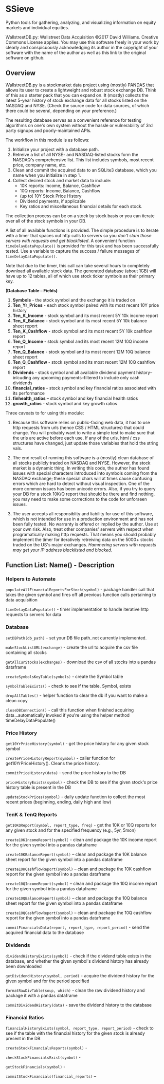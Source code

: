 # SSieve
Python tools for gathering, analyzing, and visualizing information on equity markets and individual equities.

WallstreetDB.py: Wallstreet Data Acquisition
©2017 David Williams. Creative Commons License applies.
You may use this software freely in your work by clearly and conspicuously acknowledging its author in the copyright of your software with the name of the author as well as this link to the original software on github.


## Overview

WallstreetDB.py is a stockmarket data project using (mostly) PANDAS that allows its user to create a lightweight and robust stock exchange DB. Think of this as a starter pack that you can expand on. It (mostly) collects the latest 5-year history of stock exchange data for all stocks listed on the NASDAQ and NYSE. (Check the source code for data sources, of which there could be several, depending on your preference.)

The resulting database serves as a convenient reference for testing algorithms on one's own system without the hassle or vulnerability of 3rd party signups and poorly-maintained APIs.

The workflow in this module is as follows:

1. Initialize your project with a database path.
2. Retreive a list of all NYSE- and NASDAQ-listed stocks form the NASDAQ's comprehensive list. This list includes symbols, most recent price, company name, etc.
3. Clean and commit the acquired data to an SQLite3 database, which you name when you initialize in step 1.
4. Collect desired stock and market data to include: 
    * 10K reports: Income, Balance, Cashflow
    * 10Q reports: Income, Balance, Cashflow
    * (up to) 10Y Stock Price History
    * Dividend payments, if applicable
    * Key ratios and miscellaneous financial details for each stock.

The collection process can be on a stock by stock basis or you can iterate over all of the stock symbols in your DB. 

A list of all available functions is provided. The simple procedure is to iterate with a timer that spaces out http calls to servers so you *don't slam those servers with requests and get blacklisted*. A convenient function `timeDelayDataPopulate()` is provided for this task and has been successfully tested. Use a variable to capture the success / failure messages of `timeDelayDataPopulate()`. 

Note that due to the timer, this call can take several hours to completely download all available stock data. The generated database (about 1GB) will have up to 12 tables, all of which use stock ticker symbols as their primary key.
    
**(Database Table – Fields)**

1. **Symbols** - the stock symbol and the exchange it is traded on
2. **Ten_Yr_Prices** - each stock symbol paired with its most recent 10Y price history
3. **Ten_K_Income** - stock symbol and its most recent 5Y 10k income report
4. **Ten_K_Balance** - stock symbol and its most recent 5Y 10k balance sheet report
5. **Ten_K_Cashflow** - stock symbol and its most recent 5Y 10k cashflow report
6. **Ten_Q_Income** - stock symbol and its most recent 12M 10Q income report
7. **Ten_Q_Balance** - stock symbol and its most recent 12M 10Q balance sheet report
8. **Ten_Q_Cashflow** - stock symbol and its most recent 12M 10Q cashflow report
9. **Dividends** - stock symbol and all available dividend payment history–inlcuding any upcoming payments–filtered to include only cash dividends
10. **financial_ratios** - stock symbol and key financial ratios associated with its performance
11. **finhealth_ratios** – stock symbol and key financial health ratios 
12. **growth_ratios** - stock symbol and key growth ratios

Three caveats to for using this module:
    
1. Because this software relies on public-facing web data, it has to use http requests from urls (hence CSS / HTML structures) that could change. You will probably want to write a simple test to make sure that the urls are active before each use. If any of the urls, html / css structures have changed, just update those variables that hold the string vals.

2. The end result of running this software is a (mostly) clean database of all stocks publicly traded on NASDAQ and NYSE. However, the stock market is a dynamic thing. In writing this code, the author has found issues with special characters introduced into symbols coming from the NASDAQ exchange; these special chars will at times cause confusing errors which are hard to detect without visual inspection. One of the more common issues has been unicode errors. Also, if you try to query your DB for a stock 10K/Q report that should be there and find nothing, you may need to make some corrections to the code for unforseen issues.

3. The user accepts all responsiblity and liability for use of this software, which is not intended for use in a production environment and has not been fully tested. No warranty is offered or implied by the author. Use at your own risk. Also, treat other companies' servers with respect when programatically making http requests. That means you should probably implement the timer for iteratively retreiving data on the 5000+ stocks traded on the US's major exchanges. *Hammering servers with requests may get your IP address blacklisted and blocked*.


## Function List: Name() - Description


### Helpers to Automate 

`populateAllFinancialReportsForStock(symbol)` - package handler call that takes the given symbol and fires off all previous function calls pertaining to data acquisition

`timeDelayDataPopulate()` - timer implementation to handle iterative http requests to servers for data


### Database

`setDBPath(db_path)` - set your DB file path..not currently implemented.

`makeStockListURL(exchange)` - create the url to acquire the csv file containing all stocks

`getAllCurStocks(exchanges)` - download the csv of all stocks into a pandas dataframe

`createSymbolsKeyTable(symbols)` - create the Symbol table 

`symbolTableExists()` - check to see if the table, Symbol, exists

`dropAllTables()` - helper function to clear the db if you want to make a clean copy

`closeDBConnection()` - call this function when finished acquiring data...automatically invoked if you're using the helper method timeDelayDataPopulate()


### Price History

`get10YrPriceHistory(symbol)` - get the price history for any given stock symbol

`createPriceHistoryReport(symbol)` - caller function for get10YrPriceHistory(). Cleans the price history.

`commitPriceHistory(data)` - send the price history to the DB

`priceHistoryExists(symbol)` - check the DB to see if the given stock's price history table is present in the DB

`updateStockPrices(symbol)` - daily update function to collect the most recent prices (beginning, ending, daily high and low)


### TenK & TenQ Reports

`get10KQReport(symbol, report_type, freq)` - get the 10K or 10Q reports for any given stock and for the specified frequency (e.g., 5yr, 5mon)

`create10KIncomeReport(symbol)` - clean and package the 10K income report for the given symbol into a pandas dataframe

`create10KBalanceReport(symbol)` – clean and package the 10K balance sheet report for the given symbol into a pandas dataframe

`create10KCashflowReport(symbol)` – clean and package the 10K cashflow report for the given symbol into a pandas dataframe

`create10QIncomeReport(symbol)` – clean and package the 10Q income report for the given symbol into a pandas dataframe

`create10QBalanceReport(symbol)` – clean and package the 10Q balance sheet report for the given symbol into a pandas dataframe

`create10QCashflowReport(symbol)` – clean and package the 10Q cashflow report for the given symbol into a pandas dataframe

`commitFinancialsData(report, report_type, report_period)` - send the acquired financial data to the database


### Dividends

`dividendHistoryExists(symbol)` - check if the dividend table exists in the database, and whether the given symbol's dividend history has already been downloaded 

`getDividendHistory(symbol, period)` - acquire the dividend history for the given symbol and for the period specified

`formatRawDivTable(soup, which)` - clean the raw dividend history and package it with a pandas dataframe

`commitDividendHistory(data)` - save the dividend history to the database


### Financial Ratios

`financialHistoryExists(symbol, report_type, report_period)` - check to see if the table with the financial history for the given stock is already present in the DB

`createStockFinancialsReports(symbol)` - 

`checkStockFinancialsExist(symbol)` - 

`getStockFinancials(symbol)` - 

`commitStockFinancials(financial_reports)` –
